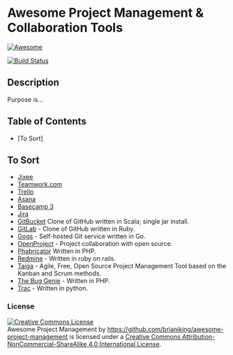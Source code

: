 # Awesome Project Management & Collaboration Tools

[![Awesome](https://cdn.rawgit.com/sindresorhus/awesome/d7305f38d29fed78fa85652e3a63e154dd8e8829/media/badge.svg)](https://github.com/sindresorhus/awesome)

[![Build Status](https://travis-ci.org/brianjking/awesome-project-management.svg?branch=master)](https://travis-ci.org/brianjking/awesome-project-management)

## Description

Purpose is...

## Table of Contents

* [To Sort]



## To Sort
* [Jixee](https://jixee.me/)
* [Teamwork.com](https://www.teamwork.com/)
* [Trello](http://trello.com)
* [Asana](https://asana.com/)
* [Basecamp 3](https://basecamp.com)
* [Jira](https://jira.com)
* [GitBucket](https://github.com/takezoe/gitbucket) Clone of GitHub written in Scala; single jar install.
* [GitLab](https://www.gitlab.com/) - Clone of GitHub written in Ruby.
* [Gogs](http://gogs.io/) - Self-hosted Git service written in Go.
* [OpenProject](https://www.openproject.org) - Project collaboration with open source.
* [Phabricator](http://phabricator.org/) Written in PHP.
* [Redmine](http://www.redmine.org/) - Written in ruby on rails.
* [Taiga](https://taiga.io/) - Agile, Free, Open Source Project Management Tool based on the Kanban and Scrum methods.
* [The Bug Genie](http://www.thebuggenie.com/) - Written in PHP.
* [Trac](http://trac.edgewall.org/) - Written in python.












### License

<a rel="license" href="http://creativecommons.org/licenses/by-nc-sa/4.0/"><img alt="Creative Commons License" style="border-width:0" src="https://i.creativecommons.org/l/by-nc-sa/4.0/88x31.png" /></a><br /><span xmlns:dct="http://purl.org/dc/terms/" property="dct:title">Awesome Project Management</span> by <a xmlns:cc="http://creativecommons.org/ns#" href="https://github.com/brianjking/awesome-project-management" property="cc:attributionName" rel="cc:attributionURL">https://github.com/brianjking/awesome-project-management</a> is licensed under a <a rel="license" href="http://creativecommons.org/licenses/by-nc-sa/4.0/">Creative Commons Attribution-NonCommercial-ShareAlike 4.0 International License</a>.
